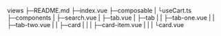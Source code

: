 views
├─README.md
├─index.vue
├─composable
|     └useCart.ts
├─components
|     ├─search.vue
|     ├─tab.vue
|     ├─tab
|     |  ├─tab-one.vue
|     |  ├─tab-two.vue
|     |  ├─card
|     |  |  ├─card-item.vue
|     |  |  └card.vue
